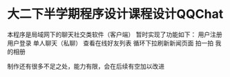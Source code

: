 # 大二下半学期程序设计课程设计QQChat
本程序是局域网下的聊天社交类软件（客户端）
暂时实现了功能如下：
用户注册
用户登录
单人聊天（私聊）
查看在线好友列表
循环下拉刷新新闻页面
拍一拍
我的相册

制作还有很多不足之处，能力有限，会在后续有空加以改进
